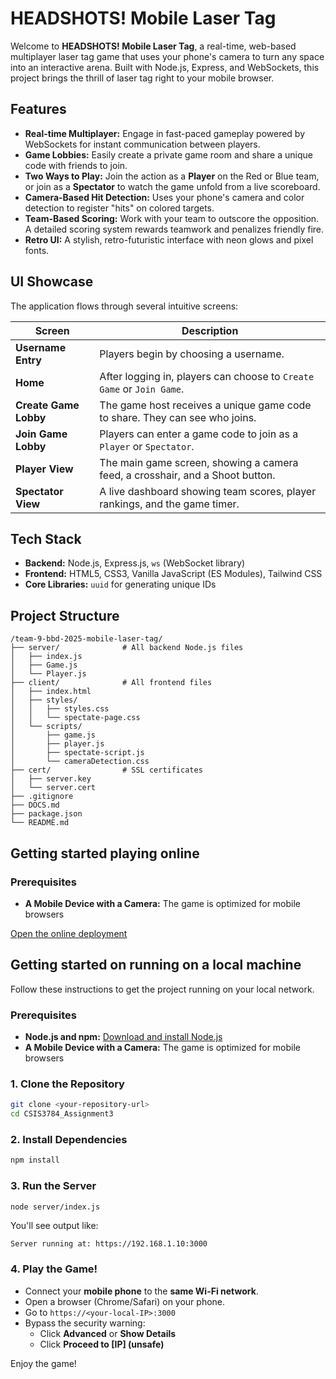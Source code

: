 # HEADSHOTS! Mobile Laser Tag

Welcome to **HEADSHOTS! Mobile Laser Tag**, a real-time, web-based multiplayer laser tag game that uses your phone's camera to turn any space into an interactive arena. Built with Node.js, Express, and WebSockets, this project brings the thrill of laser tag right to your mobile browser.

## Features

- **Real-time Multiplayer:** Engage in fast-paced gameplay powered by WebSockets for instant communication between players.
- **Game Lobbies:** Easily create a private game room and share a unique code with friends to join.
- **Two Ways to Play:** Join the action as a **Player** on the Red or Blue team, or join as a **Spectator** to watch the game unfold from a live scoreboard.
- **Camera-Based Hit Detection:** Uses your phone's camera and color detection to register "hits" on colored targets.
- **Team-Based Scoring:** Work with your team to outscore the opposition. A detailed scoring system rewards teamwork and penalizes friendly fire.
- **Retro UI:** A stylish, retro-futuristic interface with neon glows and pixel fonts.

## UI Showcase

The application flows through several intuitive screens:

| Screen                | Description                                                                 |
| ---------------------|-----------------------------------------------------------------------------|
| **Username Entry**    | Players begin by choosing a username.                                       |
| **Home**              | After logging in, players can choose to `Create Game` or `Join Game`.       |
| **Create Game Lobby** | The game host receives a unique game code to share. They can see who joins. |
| **Join Game Lobby**   | Players can enter a game code to join as a `Player` or `Spectator`.         |
| **Player View**       | The main game screen, showing a camera feed, a crosshair, and a Shoot button. |
| **Spectator View**    | A live dashboard showing team scores, player rankings, and the game timer.  |

## Tech Stack

- **Backend:** Node.js, Express.js, `ws` (WebSocket library)
- **Frontend:** HTML5, CSS3, Vanilla JavaScript (ES Modules), Tailwind CSS
- **Core Libraries:** `uuid` for generating unique IDs

## Project Structure

```
/team-9-bbd-2025-mobile-laser-tag/
├── server/              # All backend Node.js files
│   ├── index.js
│   ├── Game.js
│   └── Player.js
├── client/              # All frontend files
│   ├── index.html
│   ├── styles/
│   │   ├── styles.css
│   │   └── spectate-page.css
│   └── scripts/
│       ├── game.js
│       ├── player.js
│       ├── spectate-script.js
│       └── cameraDetection.css
├── cert/                # SSL certificates
│   ├── server.key               
│   └── server.cert
├── .gitignore
├── DOCS.md
├── package.json
└── README.md
```

## Getting started playing online
### Prerequisites

- **A Mobile Device with a Camera:** The game is optimized for mobile browsers

[Open the online deployment](https://csis3784_Assignment3.onrender.com)


## Getting started on running on a local machine 

Follow these instructions to get the project running on your local network.

### Prerequisites

- **Node.js and npm:** [Download and install Node.js](https://nodejs.org/en/)
- **A Mobile Device with a Camera:** The game is optimized for mobile browsers

### 1. Clone the Repository

```bash
git clone <your-repository-url>
cd CSIS3784_Assignment3
```

### 2. Install Dependencies

```bash
npm install
```

### 3. Run the Server

```bash
node server/index.js
```

You'll see output like:

```
Server running at: https://192.168.1.10:3000
```

### 4. Play the Game!

- Connect your **mobile phone** to the **same Wi-Fi network**.
- Open a browser (Chrome/Safari) on your phone.
- Go to `https://<your-local-IP>:3000`
- Bypass the security warning:
  - Click **Advanced** or **Show Details**
  - Click **Proceed to [IP] (unsafe)**

Enjoy the game!
